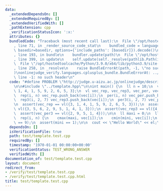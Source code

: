 ```yaml
---
data:
  _extendedDependsOn: []
  _extendedRequiredBy: []
  _extendedVerifiedWith: []
  _pathExtension: cpp
  _verificationStatusIcon: ':x:'
  attributes: {}
  bundledCode: "Traceback (most recent call last):\n  File \"/opt/hostedtoolcache/Python/3.9.0/x64/lib/python3.9/site-packages/onlinejudge_verify/documentation/build.py\"\
    , line 71, in _render_source_code_stat\n    bundled_code = language.bundle(stat.path,\
    \ basedir=basedir, options={'include_paths': [basedir]}).decode()\n  File \"/opt/hostedtoolcache/Python/3.9.0/x64/lib/python3.9/site-packages/onlinejudge_verify/languages/cplusplus.py\"\
    , line 193, in bundle\n    bundler.update(path)\n  File \"/opt/hostedtoolcache/Python/3.9.0/x64/lib/python3.9/site-packages/onlinejudge_verify/languages/cplusplus_bundle.py\"\
    , line 399, in update\n    self.update(self._resolve(pathlib.Path(included), included_from=path))\n\
    \  File \"/opt/hostedtoolcache/Python/3.9.0/x64/lib/python3.9/site-packages/onlinejudge_verify/languages/cplusplus_bundle.py\"\
    , line 258, in _resolve\n    raise BundleErrorAt(path, -1, \"no such header\"\
    )\nonlinejudge_verify.languages.cplusplus_bundle.BundleErrorAt: ../template.hpp:\
    \ line -1: no such header\n"
  code: "#define PROBLEM \"http://judge.u-aizu.ac.jp/onlinejudge/description.jsp?id=ITP1_1_A\"\
    \n\n#include \"../template.hpp\"\n\nint main() {\n  ll n = 10;\n  vl vec = {3,\
    \ 1, 4, 1, 5, 9, 2, 6, 5, 3};\n  vl vec_rep, vec_rep3, vec_per, vec_per3;\n\n\
    \  rep(i, n) vec_rep.push_back(vec[i]);\n  per(i, n) vec_per.push_back(vec[i]);\n\
    \  rep3(i, 2, 7) vec_rep3.push_back(vec[i]);\n  per3(i, 2, 7) vec_per3.push_back(vec[i]);\n\
    \n  assert(vec_rep == vl({3, 1, 4, 1, 5, 9, 2, 6, 5, 3}));\n  assert(vec_per ==\
    \ vl({3, 5, 6, 2, 9, 5, 1, 4, 1, 3}));\n  assert(vec_rep3 == vl({4, 1, 5, 9, 2}));\n\
    \  assert(vec_per3 == vl({2, 9, 5, 1, 4}));\n\n  ll maxi = 0;\n  ll mini = 1LL<<60;\n\
    \  rep(i, n) {\n    cmax(maxi, vec[i]);\n    cmin(mini, vec[i]);\n  }\n  assert(maxi\
    \ == 9);\n  assert(mini == 1);\n\n  cout << \"Hello World\" << el;\n}\n"
  dependsOn: []
  isVerificationFile: true
  path: test/template.test.cpp
  requiredBy: []
  timestamp: '1970-01-01 00:00:00+00:00'
  verificationStatus: TEST_WRONG_ANSWER
  verifiedWith: []
documentation_of: test/template.test.cpp
layout: document
redirect_from:
- /verify/test/template.test.cpp
- /verify/test/template.test.cpp.html
title: test/template.test.cpp
---
```

